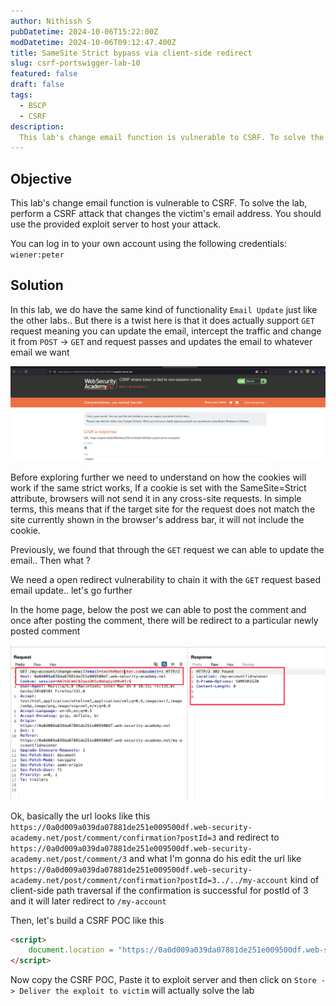 ```yaml
---
author: Nithissh S
pubDatetime: 2024-10-06T15:22:00Z
modDatetime: 2024-10-06T09:12:47.400Z
title: SameSite Strict bypass via client-side redirect
slug: csrf-portswigger-lab-10
featured: false
draft: false
tags:
  - BSCP
  - CSRF
description:
  This lab's change email function is vulnerable to CSRF. To solve the lab, perform a CSRF attack that changes the victim's email address. You should use the provided exploit server to host your attack. You can log in to your own account using the following credentials `wiener:peter`   
---
```


## Objective 

This lab's change email function is vulnerable to CSRF. To solve the lab, perform a CSRF attack that changes the victim's email address. You should use the provided exploit server to host your attack.

You can log in to your own account using the following credentials: `wiener:peter` 

## Solution 

In this lab, we do have the same kind of functionality `Email Update` just like the other labs.. But there is a twist here is that it does actually support `GET` request meaning you can update the email, intercept the traffic and change it from `POST` -> `GET` and request passes and updates the email to whatever email we want 

![](../../assets/images/bscp/csrf/csrf-33.png)

Before exploring further we need to understand on how the cookies will work if the same strict works, If a cookie is set with the SameSite=Strict attribute, browsers will not send it in any cross-site requests. In simple terms, this means that if the target site for the request does not match the site currently shown in the browser's address bar, it will not include the cookie. 

Previously, we found that through the `GET` request we can able to update the email.. Then what ?

We need a open redirect vulnerability to chain it with the `GET` request based email update.. let's go further 

In the home page, below the post we can able to post the comment and once after posting the comment, there will be redirect to a particular newly posted comment 

![](../../assets/images/bscp/csrf/csrf-34.png)

Ok, basically the url looks like this `https://0a0d009a039da07881de251e009500df.web-security-academy.net/post/comment/confirmation?postId=3` and redirect to `https://0a0d009a039da07881de251e009500df.web-security-academy.net/post/comment/3` and what I'm gonna do his edit the url like `https://0a0d009a039da07881de251e009500df.web-security-academy.net/post/comment/confirmation?postId=3../../my-account` kind of client-side path traversal if the confirmation is successful for postId of 3 and it will later redirect to `/my-account`

Then, let's build a CSRF POC like this 

```html
<script>
    document.location = "https://0a0d009a039da07881de251e009500df.web-security-academy.net/post/comment/confirmation?postId=3../../../my-account/change-email?email=tuv%40attcker.com%26submit=1"
</script>
```

Now copy the CSRF POC, Paste it to exploit server and then click on `Store -> Deliver the exploit to victim` will actually solve the lab 
